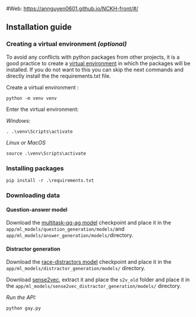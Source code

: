 #Web: https://annguyen0601.github.io/NCKH-front/#/

## Installation guide

### Creating a virtual environment *(optional)*
To avoid any conflicts with python packages from other projects, it is a good practice to create a [virtual environment](https://docs.python.org/3/library/venv.html) in which the packages will be installed. If you do not want to this you can skip the next commands and directly install the the requirements.txt file. 

Create a virtual environment :

    python -m venv venv

Enter the virtual environment:

*Windows:*

    . .\venv\Scripts\activate

*Linux or MacOS*

    source .\venv\Scripts\activate

### Installing packages

    pip install -r .\requirements.txt 

### Downloading data

#### Question-answer model
Download the [multitask-qg-ag model](https://drive.google.com/file/d/1-vqF9olcYOT1hk4HgNSYEdRORq-OD5CF/view?usp=sharing) checkpoint and place it in the  `app/ml_models/question_generation/models/`and `app/ml_models/answer_generation/models/`directory.

#### Distractor generation 
Download the [race-distractors model](https://drive.google.com/file/d/1jKdcbc_cPkOnjhDoX4jMjljMkboF-5Jv/view?usp=sharing) checkpoint and place it in the  `app/ml_models/distractor_generation/models/` directory.

Download [sense2vec](https://github.com/explosion/sense2vec/releases/download/v1.0.0/s2v_reddit_2015_md.tar.gz), extract it and place the `s2v_old`  folder  and place it in the `app/ml_models/sense2vec_distractor_generation/models/` directory.

*Run the API:*

    python gay.py

